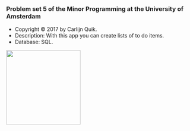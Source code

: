 ### Problem set 5 of the Minor Programming at the University of Amsterdam

- Copyright © 2017 by Carlijn Quik.
- Description: With this app you can create lists of to do items.
- Database: SQL.

<img src="https://cloud.githubusercontent.com/assets/22945709/22668645/b7b70f5e-ecc1-11e6-91d8-db5497760de1.png" width="200">
